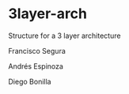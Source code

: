 # 3layer-arch
Structure for a 3 layer architecture

Francisco Segura

Andrés Espinoza

Diego Bonilla
